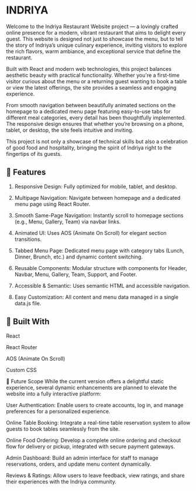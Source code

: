 # INDRIYA

Welcome to the Indriya Restaurant Website project — a lovingly crafted online presence for a modern, vibrant restaurant that aims to delight every guest. This website is designed not just to showcase the menu, but to tell the story of Indriya’s unique culinary experience, inviting visitors to explore the rich flavors, warm ambiance, and exceptional service that define the restaurant.

Built with React and modern web technologies, this project balances aesthetic beauty with practical functionality. Whether you're a first-time visitor curious about the menu or a returning guest wanting to book a table or view the latest offerings, the site provides a seamless and engaging experience.

From smooth navigation between beautifully animated sections on the homepage to a dedicated menu page featuring easy-to-use tabs for different meal categories, every detail has been thoughtfully implemented. The responsive design ensures that whether you’re browsing on a phone, tablet, or desktop, the site feels intuitive and inviting.

This project is not only a showcase of technical skills but also a celebration of good food and hospitality, bringing the spirit of Indriya right to the fingertips of its guests.

## 🚀 Features
1. Responsive Design: Fully optimized for mobile, tablet, and desktop.

2. Multipage Navigation: Navigate between homepage and a dedicated menu page using React Router.

3. Smooth Same-Page Navigation: Instantly scroll to homepage sections (e.g., Menu, Gallery, Team) via navbar links.

4. Animated UI: Uses AOS (Animate On Scroll) for elegant section transitions.

5. Tabbed Menu Page: Dedicated menu page with category tabs (Lunch, Dinner, Brunch, etc.) and dynamic content switching.

6. Reusable Components: Modular structure with components for Header, Navbar, Menu, Gallery, Team, Support, and Footer.

7. Accessible & Semantic: Uses semantic HTML and accessible navigation.

8. Easy Customization: All content and menu data managed in a single data.js file.

## 🧩 Built With

React

React Router

AOS (Animate On Scroll)

Custom CSS



🔮 Future Scope
While the current version offers a delightful static experience, several dynamic enhancements are planned to elevate the website into a fully interactive platform:

User Authentication:
Enable users to create accounts, log in, and manage preferences for a personalized experience.

Online Table Booking:
Integrate a real-time table reservation system to allow guests to book tables seamlessly from the site.

Online Food Ordering:
Develop a complete online ordering and checkout flow for delivery or pickup, integrated with secure payment gateways.

Admin Dashboard:
Build an admin interface for staff to manage reservations, orders, and update menu content dynamically.

Reviews & Ratings:
Allow users to leave feedback, view ratings, and share their experiences with the Indriya community.

